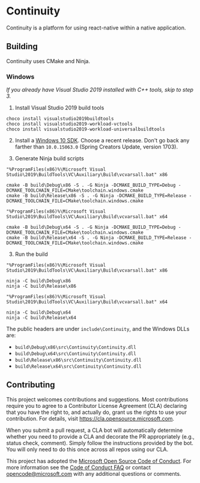 # Continuity

Continuity is a platform for using react-native within a native application.

## Building

Continuity uses CMake and Ninja.

### Windows

_If you already have Visual Studio 2019 installed with C++ tools, skip to step 3._

1. Install Visual Studio 2019 build tools

```
choco install visualstudio2019buildtools
choco install visualstudio2019-workload-vctools
choco install visualstudio2019-workload-universalbuildtools
```

2. Install a [Windows 10 SDK](https://developer.microsoft.com/en-us/windows/downloads/sdk-archive). Choose a recent release. Don't go back any farther than `10.0.15063.0` (Spring Creators Update, version 1703).

3. Generate Ninja build scripts

```
"%ProgramFiles(x86)%\Microsoft Visual Studio\2019\BuildTools\VC\Auxiliary\Build\vcvarsall.bat" x86

cmake -B build\Debug\x86 -S . -G Ninja -DCMAKE_BUILD_TYPE=Debug -DCMAKE_TOOLCHAIN_FILE=CMake\toolchain.windows.cmake
cmake -B build\Release\x86 -S . -G Ninja -DCMAKE_BUILD_TYPE=Release -DCMAKE_TOOLCHAIN_FILE=CMake\toolchain.windows.cmake

"%ProgramFiles(x86)%\Microsoft Visual Studio\2019\BuildTools\VC\Auxiliary\Build\vcvarsall.bat" x64

cmake -B build\Debug\x64 -S . -G Ninja -DCMAKE_BUILD_TYPE=Debug -DCMAKE_TOOLCHAIN_FILE=CMake\toolchain.windows.cmake
cmake -B build\Release\x64 -S . -G Ninja -DCMAKE_BUILD_TYPE=Release -DCMAKE_TOOLCHAIN_FILE=CMake\toolchain.windows.cmake
```

3. Run the build

```
"%ProgramFiles(x86)%\Microsoft Visual Studio\2019\BuildTools\VC\Auxiliary\Build\vcvarsall.bat" x86

ninja -C build\Debug\x86
ninja -C build\Release\x86

"%ProgramFiles(x86)%\Microsoft Visual Studio\2019\BuildTools\VC\Auxiliary\Build\vcvarsall.bat" x64

ninja -C build\Debug\x64
ninja -C build\Release\x64
```

The public headers are under `include\Continuity`, and the Windows DLLs are:

- `build\Debug\x86\src\Continuity\Continuity.dll`
- `build\Debug\x64\src\Continuity\Continuity.dll`
- `build\Release\x86\src\Continuity\Continuity.dll`
- `build\Release\x64\src\Continuity\Continuity.dll`

## Contributing

This project welcomes contributions and suggestions. Most contributions require you to agree to a
Contributor License Agreement (CLA) declaring that you have the right to, and actually do, grant us
the rights to use your contribution. For details, visit https://cla.opensource.microsoft.com.

When you submit a pull request, a CLA bot will automatically determine whether you need to provide
a CLA and decorate the PR appropriately (e.g., status check, comment). Simply follow the instructions
provided by the bot. You will only need to do this once across all repos using our CLA.

This project has adopted the [Microsoft Open Source Code of Conduct](https://opensource.microsoft.com/codeofconduct/).
For more information see the [Code of Conduct FAQ](https://opensource.microsoft.com/codeofconduct/faq/) or
contact [opencode@microsoft.com](mailto:opencode@microsoft.com) with any additional questions or comments.
